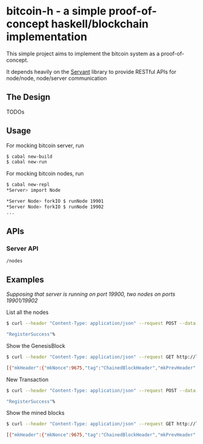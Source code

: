 # bitcoin-h - a simple proof-of-concept haskell/blockchain implementation

This simple project aims to implement the bitcoin system as a proof-of-concept.

It depends heavily on the [Servant](http://hackage.haskell.org/package/servant) library to provide RESTful APIs for node/node, node/server communication

## The Design

TODOs

## Usage

For mocking bitcoin server, run
``` bash
$ cabal new-build
$ cabal new-run
```

For mocking bitcoin nodes, run
``` bash
$ cabal new-repl
*Server> import Node

*Server Node> forkIO $ runNode 19901
*Server Node> forkIO $ runNode 19902
...
```

## APIs

### Server API

```
/nodes
```

## Examples

_Supposing that server is running on port 19900, two nodes on ports 19901/19902_

List all the nodes
``` bash
$ curl --header "Content-Type: application/json" --request POST --data '{"mkInputs":[{"mkInAddr":"Shanghai","mkInAmount":40}],"mkOutputs":[{"mkOutAddr":"Guangzhou","mkOutAmount":10}, {"mkOutAddr":"Shanghai","mkOutAmount":30}]}' http://localhost:19900/newTransaction

"RegisterSuccess"%
```

Show the GenesisBlock

``` bash
$ curl --header "Content-Type: application/json" --request GET http://localhost:19901/blocks

[{"mkHeader":{"mkNonce":9675,"tag":"ChainedBlockHeader","mkPrevHeader":{"tag":"Genesis"},"mkMerkelRoot":7694568972639932276},"mkMerkelTree":{"tag":"MerkelLeaf","contents":7694568972639932276},"mkTransactions":[{"mkOutputs":[{"mkOutAmount":100,"mkOutAddr":"Guangzhou"},{"mkOutAmount":100,"mkOutAddr":"shanghai"},{"mkOutAmount":100,"mkOutAddr":"Beijing"}],"mkInputs":[]}]}]%
```

New Transaction
``` bash
$ curl --header "Content-Type: application/json" --request POST --data '{"mkInputs":[{"mkInAddr":"Guangzhou","mkInAmount":100}],"mkOutputs":[{"mkOutAddr":"Guangzhou","mkOutAmount":50}, {"mkOutAddr":"Shanghai","mkOutAmount":40}]}' http://localhost:19900/newTransaction

"RegisterSuccess"%
```

Show the mined blocks
``` bash
$ curl --header "Content-Type: application/json" --request GET http://localhost:19902/blocks

[{"mkHeader":{"mkNonce":9675,"tag":"ChainedBlockHeader","mkPrevHeader":{"tag":"Genesis"},"mkMerkelRoot":7694568972639932276},"mkMerkelTree":{"tag":"MerkelLeaf","contents":7694568972639932276},"mkTransactions":[{"mkOutputs":[{"mkOutAmount":100,"mkOutAddr":"Guangzhou"},{"mkOutAmount":100,"mkOutAddr":"shanghai"},{"mkOutAmount":100,"mkOutAddr":"Beijing"}],"mkInputs":[]}]},{"mkHeader":{"mkNonce":748,"tag":"ChainedBlockHeader","mkPrevHeader":{"mkNonce":9675,"tag":"ChainedBlockHeader","mkPrevHeader":{"tag":"Genesis"},"mkMerkelRoot":7694568972639932276},"mkMerkelRoot":894334348103117156},"mkMerkelTree":{"tag":"MerkelLeaf","contents":894334348103117156},"mkTransactions":[{"mkOutputs":[{"mkOutAmount":50,"mkOutAddr":"Guangzhou"},{"mkOutAmount":40,"mkOutAddr":"Shanghai"}],"mkInputs":[{"mkInAddr":"Guangzhou","mkInAmount":100}]}]}]%
```